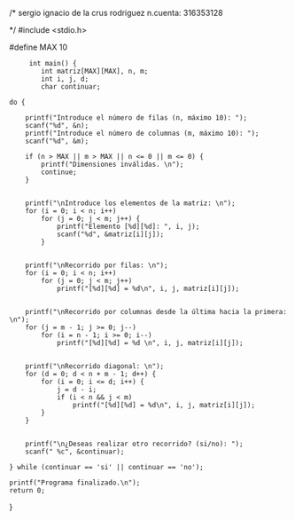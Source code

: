 /*
sergio ignacio de la crus rodriguez 
n.cuenta: 316353128

*/
#include <stdio.h>

#define MAX 10

		 int main() {
		    int matriz[MAX][MAX], n, m;
		    int i, j, d;
		    char continuar;

    do {
       
        printf("Introduce el número de filas (n, máximo 10): ");
        scanf("%d", &n);
        printf("Introduce el número de columnas (m, máximo 10): ");
        scanf("%d", &m);

        if (n > MAX || m > MAX || n <= 0 || m <= 0) {
            printf("Dimensiones inválidas. \n");
            continue;
        }

     
        printf("\nIntroduce los elementos de la matriz: \n");
        for (i = 0; i < n; i++)
            for (j = 0; j < m; j++) {
                printf("Elemento [%d][%d]: ", i, j);
                scanf("%d", &matriz[i][j]);
            }

       
        printf("\nRecorrido por filas: \n");
        for (i = 0; i < n; i++)
            for (j = 0; j < m; j++)
                printf("[%d][%d] = %d\n", i, j, matriz[i][j]);

       
        printf("\nRecorrido por columnas desde la última hacia la primera: \n");
        for (j = m - 1; j >= 0; j--)
            for (i = n - 1; i >= 0; i--)
                printf("[%d][%d] = %d \n", i, j, matriz[i][j]);

      
        printf("\nRecorrido diagonal: \n");
        for (d = 0; d < n + m - 1; d++) {
            for (i = 0; i <= d; i++) {
                j = d - i;
                if (i < n && j < m)
                    printf("[%d][%d] = %d\n", i, j, matriz[i][j]);
            }
        }

        
        printf("\n¿Deseas realizar otro recorrido? (si/no): ");
        scanf(" %c", &continuar);

    } while (continuar == 'si' || continuar == 'no');

    printf("Programa finalizado.\n");
    return 0;
}

